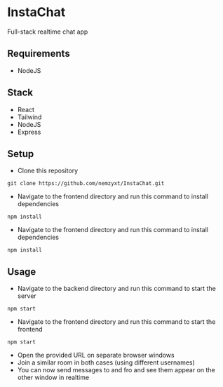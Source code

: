 # InstaChat

Full-stack realtime chat app

## Requirements

- NodeJS

## Stack

- React
- Tailwind
- NodeJS
- Express

## Setup

- Clone this repository

```
git clone https://github.com/nemzyxt/InstaChat.git
```

- Navigate to the frontend directory and run this command to install dependencies

```
npm install
```

- Navigate to the frontend directory and run this command to install dependencies

```
npm install
```

## Usage

- Navigate to the backend directory and run this command to start the server

```
npm start
```

- Navigate to the frontend directory and run this command to start the frontend

```
npm start
```

- Open the provided URL on separate browser windows
- Join a similar room in both cases (using different usernames)
- You can now send messages to and fro and see them appear on the other window in realtime
